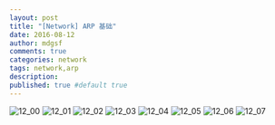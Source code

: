 ```yaml
---
layout: post
title: "[Network] ARP 基础"
date: 2016-08-12
author: mdgsf
comments: true
categories: network
tags: network,arp
description:
published: true #default true
---
```


<img src="{{ site.url }}/images/201608/12_00.png" alt="12_00" />

<img src="{{ site.url }}/images/201608/12_01.png" alt="12_01" />

<img src="{{ site.url }}/images/201608/12_02.png" alt="12_02" />

<img src="{{ site.url }}/images/201608/12_03.png" alt="12_03" />

<img src="{{ site.url }}/images/201608/12_04.png" alt="12_04" />

<img src="{{ site.url }}/images/201608/12_05.png" alt="12_05" />

<img src="{{ site.url }}/images/201608/12_06.png" alt="12_06" />

<img src="{{ site.url }}/images/201608/12_07.png" alt="12_07" />



